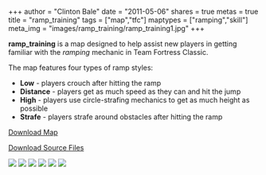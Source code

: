 +++
author = "Clinton Bale"
date = "2011-05-06"
shares = true
metas = true
title = "ramp_training"
tags = ["map","tfc"]
maptypes = ["ramping","skill"]
meta_img = "images/ramp_training/ramp_training1.jpg"
+++

**ramp_training** is a map designed to help assist new players in getting familiar with the *ramping* mechanic in Team Fortress Classic.

The map features four types of ramp styles:

* **Low** - players crouch after hitting the ramp
* **Distance** - players get as much speed as they can and hit the jump
* **High** - players use circle-strafing mechanics to get as much height as possible
* **Strafe** - players strafe around obstacles after hitting the ramp

[Download Map](/assets/ramp_training/ramp_training.rar)

[Download Source Files](/assets/ramp_training/ramp_training_source.zip)

[![](/images/ramp_training/ramp_training1.jpg)](/images/ramp_training/ramp_training1.jpg)
[![](/images/ramp_training/ramp_training2.jpg)](/images/ramp_training/ramp_training2.jpg)
[![](/images/ramp_training/ramp_training3.jpg)](/images/ramp_training/ramp_training3.jpg)
[![](/images/ramp_training/ramp_training4.jpg)](/images/ramp_training/ramp_training4.jpg)
[![](/images/ramp_training/ramp_training5.jpg)](/images/ramp_training/ramp_training5.jpg)
[![](/images/ramp_training/ramp_training6.jpg)](/images/ramp_training/ramp_training6.jpg)